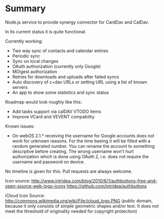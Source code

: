 Summary
=======

Node.js service to provide synergy connector for CardDav and CalDav.

In its current status it is quite functional.

Currently working:
* Two way sync of contacts and calendar entries
* Periodic sync
* Sync on local changes
* OAuth authorization (currently only Google)
* MDigest authorization
* Retries for downloads and uploads after failed syncs
* Auto discovery of c+dav URLs or setting URL using a list of known servers
* An app to show some statistics and sync status

Roadmap would look roughly like this:
* Add tasks support via calDAV VTODO items
* Improve VCard and VEVENT compability

Known issues:
* On webOS 2.1.* receiving the username for Google accounts does not work for unknown reasons. For the time beeing it will be filled with a random generated number. You can rename the account to something descrptive before creating. The wrong username won't hurt authorization which is done using OAuth 2, i.e. does not require the username and password on device.

No timeline is given for this. Pull requests are always welcome.

Icon source:
http://www.intridea.com/blog/2010/6/1/authbuttons-free-and-open-source-web-logo-icons
https://github.com/intridea/authbuttons

iCloud Icon Source:
http://commons.wikimedia.org/wiki/File:Icloud_logo.PNG (public domain, because it only consists of simple geometric shapes and/or text. It does not meet the threshold of originality needed for copyright protection)
